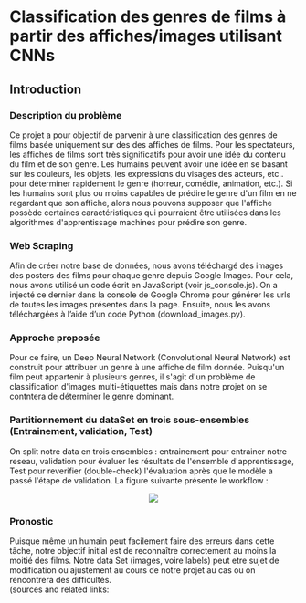 # Classification des genres  de films à partir des affiches/images utilisant CNNs
## Introduction
### Description du problème 

Ce projet a pour objectif de parvenir à une classification des genres de films basée uniquement sur des des affiches de films.
Pour les spectateurs, les affiches de films sont très significatifs  pour avoir une idée du contenu du film et de son genre. Les humains peuvent avoir une idée en se basant sur les couleurs, les objets, les expressions du  visages des acteurs, etc.. pour déterminer rapidement le genre (horreur, comédie, animation, etc.).
Si les humains sont plus ou moins capables de prédire le genre d'un film en ne regardant que son affiche, alors nous pouvons supposer que l'affiche possède certaines caractéristiques qui pourraient être utilisées dans les algorithmes d'apprentissage machines pour prédire son genre.

### Web Scraping 
Afin de créer notre base de données, nous avons téléchargé des images des posters des films pour chaque genre depuis Google Images. Pour cela, nous avons utilisé un code écrit en JavaScript (voir js_console.js). On a injecté ce dernier dans la console de Google Chrome pour générer les urls de toutes les images présentes dans la page. Ensuite, nous les avons téléchargées à l’aide d’un code Python (download_images.py).

### Approche proposée
Pour ce faire, un Deep Neural Network (Convolutional Neural Network) est construit pour attribuer un genre à une affiche de film donnée. Puisqu'un film peut appartenir à plusieurs genres, il s'agit d'un problème de classification d'images multi-étiquettes mais dans notre projet on se contntera de déterminer le genre dominant.

### Partitionnement du dataSet en trois sous-ensembles (Entrainement, validation, Test)
On split notre data en trois ensembles :  entrainement pour entrainer notre reseau, validation pour évaluer les résultats de l'ensemble d'apprentissage, Test pour reverifier (double-check) l'évaluation après que le modèle a passé l'étape de validation. La figure suivante présente le  workflow :
<div align="center">
    <img src="img/workflow.png" />
</div>


### Pronostic
Puisque même un humain peut facilement faire des erreurs dans cette tâche, notre objectif initial est de reconnaître correctement au moins la moitié des films.
Notre data Set (images, voire labels) peut etre sujet de modification ou ajustement au cours de notre projet au cas ou on  rencontrera des difficultés.   
(sources and related links: 

